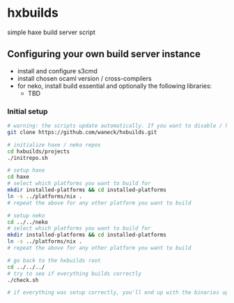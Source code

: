 hxbuilds
========

simple haxe build server script

## Configuring your own build server instance

- install and configure s3cmd
- install chosen ocaml version / cross-compilers
- for neko, install build essential and optionally the following libraries:
  - TBD

### Initial setup
```bash
# warning: the scripts update automatically. If you want to disable / have control over this feature, fork your own hxbuilds and clone that repo instead
git clone https://github.com/waneck/hxbuilds.git

# initialize haxe / neko repos
cd hxbuilds/projects
./initrepo.sh

# setup haxe
cd haxe
# select which platforms you want to build for
mkdir installed-platforms && cd installed-platforms
ln -s ../platforms/nix .
# repeat the above for any other platform you want to build

# setup neko
cd ../../neko
# select which platforms you want to build for
mkdir installed-platforms && cd installed-platforms
ln -s ../platforms/nix .
# repeat the above for any other platform you want to build

# go back to the hxbuilds root
cd ../../../
# try to see if everything builds correctly
./check.sh

# if everything was setup correctly, you'll end up with the binaries uploaded to S3 !
```
